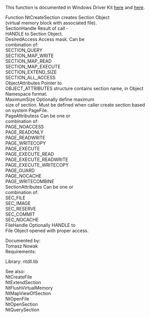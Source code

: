 This function is documented in Windows Driver Kit [here](https://learn.microsoft.com/en-us/windows-hardware/drivers/ddi/ntifs/nf-ntifs-ntcreatesection) and [here](https://learn.microsoft.com/en-us/windows-hardware/drivers/ddi/wdm/nf-wdm-zwcreatesection).

Function NtCreateSection creates Section Object \
\(virtual memory block with associated file\). \
SectionHandle Result of call \- \
HANDLE to Section Object. \
DesiredAccess Access mask. Can be \
combination of: \
SECTION\_QUERY \
SECTION\_MAP\_WRITE \
SECTION\_MAP\_READ \
SECTION\_MAP\_EXECUTE \
SECTION\_EXTEND\_SIZE \
SECTION\_ALL\_ACCESS \
ObjectAttributes Pointer to \
OBJECT\_ATTRIBUTES structure contains section name, in Object \
Namespace format. \
MaximumSize Optionally define maximum \
size of section. Must be defined when caller create section based \
on system PageFile. \
PageAttributess Can be one or \
combination of: \
PAGE\_NOACCESS \
PAGE\_READONLY \
PAGE\_READWRITE \
PAGE\_WRITECOPY \
PAGE\_EXECUTE \
PAGE\_EXECUTE\_READ \
PAGE\_EXECUTE\_READWRITE \
PAGE\_EXECUTE\_WRITECOPY \
PAGE\_GUARD \
PAGE\_NOCACHE \
PAGE\_WRITECOMBINE \
SectionAttributes Can be one or \
combination of: \
SEC\_FILE \
SEC\_IMAGE \
SEC\_RESERVE \
SEC\_COMMIT \
SEC\_NOCACHE \
FileHandle Optionally HANDLE to \
File Object opened with proper access.

Documented by: \
Tomasz Nowak \
Requirements:

Library: ntdll.lib

See also: \
NtCreateFile \
NtExtendSection \
NtFlushVirtualMemory \
NtMapViewOfSection \
NtOpenFile \
NtOpenSection \
NtQuerySection
